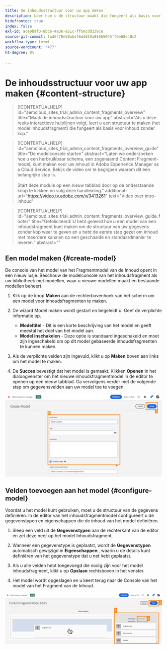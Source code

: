 ```yaml
---
title: De inhoudsstructuur voor uw app maken
description: Leer hoe u de structuur maakt die fungeert als basis voor alle inhoud zonder kop met behulp van AEM modellen van inhoudsfragmenten.
hidefromtoc: true
index: false
exl-id: ace9b9f3-8bc6-4a36-a51c-ff60cdd339ce
source-git-commit: fa36470e50abdf6dd019a91665945ff6e68e40c2
workflow-type: tm+mt
source-wordcount: '477'
ht-degree: 0%

---
```



# De inhoudsstructuur voor uw app maken {#content-structure}

>[!CONTEXTUALHELP]
>id="aemcloud_sites_trial_admin_content_fragments_overview"
>title="Maak de inhoudsstructuur voor uw app"
>abstract="Als u deze reeks interactieve hulplijnen volgt, leert u een structuur te maken (het model Inhoudsfragment) die fungeert als basis voor inhoud zonder kop."

>[!CONTEXTUALHELP]
>id="aemcloud_sites_trial_admin_content_fragments_overview_guide"
>title="De modelconsole starten"
>abstract="Laten we onderzoeken hoe u een herbruikbaar schema, een zogenaamd Content Fragment-model, kunt maken voor uw inhoud in Adobe Experience Manager as a Cloud Service. Bekijk de video om te begrijpen waarom dit een belangrijke stap is. <br><br>Start deze module op een nieuw tabblad door op de onderstaande knop te klikken en volg deze handleiding."
>additional-url="https://video.tv.adobe.com/v/3413261" text="Video over intro-inhoud"

>[!CONTEXTUALHELP]
>id="aemcloud_sites_trial_admin_content_fragments_overview_guide_footer"
>title="Gefeliciteerd! U hebt geleerd hoe u een model van een inhoudsfragment kunt maken om de structuur van uw gegevens zonder kop weer te geven en u hebt de eerste stap gezet om inhoud met meerdere kanalen op een geschaalde en standaardmanier te leveren."
>abstract=""

## Een model maken {#create-model}

De console van het model van het Fragmentmodel van de Inhoud opent in een nieuw lusje. Beschouw de modelconsole van het inhoudsfragment als uw bibliotheek met modellen, waar u nieuwe modellen maakt en bestaande modellen beheert.

1. Klik op de knop **Maken** aan de rechterbovenhoek van het scherm om een model voor inhoudsfragmenten te maken.

1. De wizard Model maken wordt gestart en begeleidt u. Geef de verplichte informatie op.

   * **Modeltitel** - Dit is een korte beschrijving van het model en geeft meestal het doel van het model aan.
   * **Model inschakelen** - Deze optie is standaard ingeschakeld en moet zijn ingeschakeld om op dit model gebaseerde inhoudsfragmenten te kunnen maken.

1. Als de verplichte velden zijn ingevuld, klikt u op **Maken** boven aan links om het model te maken.

1. De **Succes** bevestigt dat het model is gemaakt. Klikken **Openen** in het dialoogvenster om het nieuwe inhoudsfragmentmodel in de editor te openen op een nieuw tabblad. Ga vervolgens verder met de volgende stap om gegevensvelden aan uw model toe te voegen.

![Stap 2 en 3 van het creëren van een model van het Fragment van de Inhoud](assets/do-not-localize/create-model-2-3.png)

## Velden toevoegen aan het model {#configure-model}

Voordat u het model kunt gebruiken, moet u de structuur van de gegevens definiëren. In de editor van het inhoudsfragmentmodel configureert u de gegevenstypen en eigenschappen die de inhoud van het model definiëren.

1. Sleep een veld uit de **Gegevenstypen** aan de rechterkant van de editor en zet deze neer op het model Inhoudsfragment.

1. Wanneer een gegevenstype is geplaatst, wordt de **Gegevenstypen** automatisch gewijzigd in **Eigenschappen** , waarin u de details kunt definiëren van het gegevenstype dat u net hebt geplaatst.

1. Als u alle velden hebt toegevoegd die nodig zijn voor het model Inhoudsfragment, klikt u op **Opslaan** rechtsboven in het venster.

1. Het model wordt opgeslagen en u keert terug naar de Console van het model van het Fragment van de Inhoud.

![Stap 1, 2 en 3 van het toevoegen van velden aan het model](assets/do-not-localize/define-model-fields-1-2-3.png)
